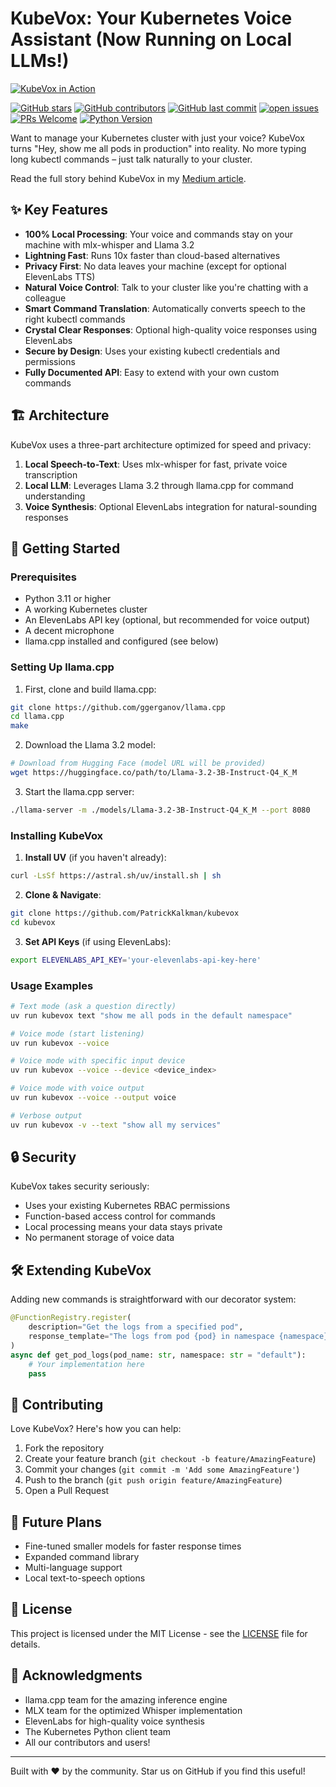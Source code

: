 # KubeVox: Your Kubernetes Voice Assistant (Now Running on Local LLMs!)

[![KubeVox in Action](https://img.youtube.com/vi/N2WdsJc92UU/maxresdefault.jpg)](https://www.youtube.com/watch?v=N2WdsJc92UU)

[![GitHub stars](https://img.shields.io/github/stars/PatrickKalkman/kubevox)](https://github.com/PatrickKalkman/kubevox/stargazers)
[![GitHub contributors](https://img.shields.io/github/contributors/PatrickKalkman/kubevox)](https://github.com/PatrickKalkman/kubevox/graphs/contributors)
[![GitHub last commit](https://img.shields.io/github/last-commit/PatrickKalkman/kubevox)](https://github.com/PatrickKalkman/kubevox)
[![open issues](https://img.shields.io/github/issues/PatrickKalkman/kubevox)](https://github.com/PatrickKalkman/kubevox/issues)
[![PRs Welcome](https://img.shields.io/badge/PRs-welcome-brightgreen.svg?style=flat-square)](https://makeapullrequest.com)
[![Python Version](https://img.shields.io/badge/python-3.11%2B-blue)](https://www.python.org/downloads/)

Want to manage your Kubernetes cluster with just your voice? KubeVox turns "Hey, show me all pods in production" into reality. No more typing long kubectl commands – just talk naturally to your cluster.

Read the full story behind KubeVox in my [Medium article](https://medium.com/p/d9baed31d62b).

## ✨ Key Features

- **100% Local Processing**: Your voice and commands stay on your machine with mlx-whisper and Llama 3.2
- **Lightning Fast**: Runs 10x faster than cloud-based alternatives
- **Privacy First**: No data leaves your machine (except for optional ElevenLabs TTS)
- **Natural Voice Control**: Talk to your cluster like you're chatting with a colleague
- **Smart Command Translation**: Automatically converts speech to the right kubectl commands
- **Crystal Clear Responses**: Optional high-quality voice responses using ElevenLabs
- **Secure by Design**: Uses your existing kubectl credentials and permissions
- **Fully Documented API**: Easy to extend with your own custom commands

## 🏗️ Architecture

KubeVox uses a three-part architecture optimized for speed and privacy:

1. **Local Speech-to-Text**: Uses mlx-whisper for fast, private voice transcription
2. **Local LLM**: Leverages Llama 3.2 through llama.cpp for command understanding
3. **Voice Synthesis**: Optional ElevenLabs integration for natural-sounding responses

## 🚀 Getting Started

### Prerequisites

- Python 3.11 or higher
- A working Kubernetes cluster
- An ElevenLabs API key (optional, but recommended for voice output)
- A decent microphone
- llama.cpp installed and configured (see below)

### Setting Up llama.cpp

1. First, clone and build llama.cpp:
```bash
git clone https://github.com/ggerganov/llama.cpp
cd llama.cpp
make
```

2. Download the Llama 3.2 model:
```bash
# Download from Hugging Face (model URL will be provided)
wget https://huggingface.co/path/to/Llama-3.2-3B-Instruct-Q4_K_M
```

3. Start the llama.cpp server:
```bash
./llama-server -m ./models/Llama-3.2-3B-Instruct-Q4_K_M --port 8080
```

### Installing KubeVox

1. **Install UV** (if you haven't already):
```bash
curl -LsSf https://astral.sh/uv/install.sh | sh
```

2. **Clone & Navigate**:
```bash
git clone https://github.com/PatrickKalkman/kubevox
cd kubevox
```

3. **Set API Keys** (if using ElevenLabs):
```bash
export ELEVENLABS_API_KEY='your-elevenlabs-api-key-here'
```

### Usage Examples

```bash
# Text mode (ask a question directly)
uv run kubevox text "show me all pods in the default namespace"

# Voice mode (start listening)
uv run kubevox --voice

# Voice mode with specific input device
uv run kubevox --voice --device <device_index>

# Voice mode with voice output
uv run kubevox --voice --output voice

# Verbose output
uv run kubevox -v --text "show all my services"
```

## 🔒 Security

KubeVox takes security seriously:

- Uses your existing Kubernetes RBAC permissions
- Function-based access control for commands
- Local processing means your data stays private
- No permanent storage of voice data

## 🛠️ Extending KubeVox

Adding new commands is straightforward with our decorator system:

```python
@FunctionRegistry.register(
    description="Get the logs from a specified pod",
    response_template="The logs from pod {pod} in namespace {namespace} are: {logs}"
)
async def get_pod_logs(pod_name: str, namespace: str = "default"):
    # Your implementation here
    pass
```

## 🤝 Contributing

Love KubeVox? Here's how you can help:

1. Fork the repository
2. Create your feature branch (`git checkout -b feature/AmazingFeature`)
3. Commit your changes (`git commit -m 'Add some AmazingFeature'`)
4. Push to the branch (`git push origin feature/AmazingFeature`)
5. Open a Pull Request

## 🔮 Future Plans

- Fine-tuned smaller models for faster response times
- Expanded command library
- Multi-language support
- Local text-to-speech options

## 📄 License

This project is licensed under the MIT License - see the [LICENSE](LICENSE) file for details.

## 🙏 Acknowledgments

- llama.cpp team for the amazing inference engine
- MLX team for the optimized Whisper implementation
- ElevenLabs for high-quality voice synthesis
- The Kubernetes Python client team
- All our contributors and users!

---

Built with ❤️ by the community. Star us on GitHub if you find this useful!
